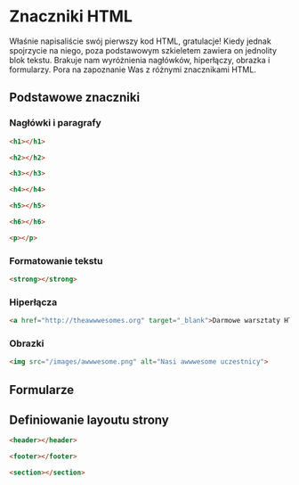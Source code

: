 # Znaczniki HTML

Właśnie napisaliście swój pierwszy kod HTML, gratulacje! Kiedy jednak spojrzycie na niego, poza podstawowym szkieletem zawiera on jednolity blok tekstu. Brakuje nam wyróżnienia nagłówków, hiperłączy, obrazka i formularzy. Pora na zapoznanie Was z różnymi znacznikami HTML.

## Podstawowe znaczniki

### Nagłówki i paragrafy

```html
<h1></h1>

<h2></h2>

<h3></h3>

<h4></h4>

<h5></h5>

<h6></h6>
```

```html
<p></p>
```

### Formatowanie tekstu

```html
<strong></strong>
```

### Hiperłącza

```html
<a href="http://theawwwesomes.org" target="_blank">Darmowe warsztaty HTML & CSS</a>
```

### Obrazki

```html
<img src="/images/awwwesome.png" alt="Nasi awwwesome uczestnicy">
```

## Formularze


## Definiowanie layoutu strony

```html
<header></header>

<footer></footer>

<section></section>
```
